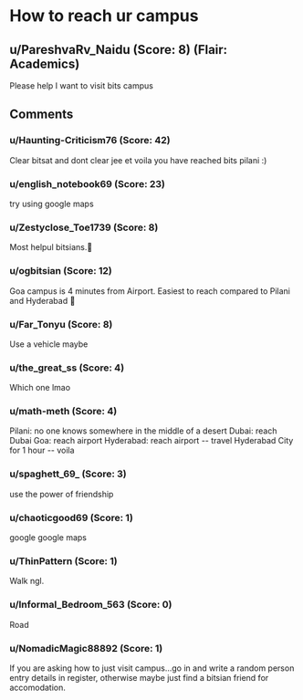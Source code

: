 # How to reach ur campus
## u/PareshvaRv_Naidu (Score: 8) (Flair: Academics)
Please help I want to visit bits campus


## Comments

### u/Haunting-Criticism76 (Score: 42)
Clear bitsat and dont clear jee et voila you have reached bits pilani :)


### u/english_notebook69 (Score: 23)
try using google maps


### u/Zestyclose_Toe1739 (Score: 8)
Most helpul bitsians.🤡


### u/ogbitsian (Score: 12)
Goa campus is 4 minutes from Airport. Easiest to reach compared to Pilani and Hyderabad 🤡


### u/Far_Tonyu (Score: 8)
Use a vehicle maybe


### u/the_great_ss (Score: 4)
Which one lmao


### u/math-meth (Score: 4)
Pilani: no one knows somewhere in the middle of a desert
Dubai: reach Dubai
Goa: reach airport
Hyderabad: reach airport -- travel Hyderabad City for 1 hour -- voila


### u/spaghett_69_ (Score: 3)
use the power of friendship


### u/chaoticgood69 (Score: 1)
google google maps


### u/ThinPattern (Score: 1)
Walk ngl.


### u/Informal_Bedroom_563 (Score: 0)
Road


### u/NomadicMagic88892 (Score: 1)
If you are asking how to just visit campus...go in and write a random person entry details in register, otherwise maybe just find a bitsian friend for accomodation.




